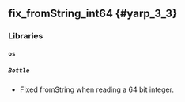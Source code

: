 fix_fromString_int64 {#yarp_3_3}
--------------------

### Libraries

#### `os`

##### `Bottle`

* Fixed fromString when reading a 64 bit integer.
